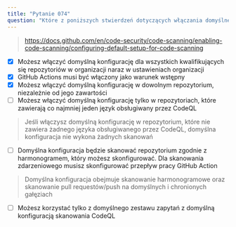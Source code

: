 ```yaml
---
title: "Pytanie 074"
question: "Które z poniższych stwierdzeń dotyczących włączania domyślnej konfiguracji skanowania CodeQL są prawdziwe? (Wybierz trzy.)"
---
```


> https://docs.github.com/en/code-security/code-scanning/enabling-code-scanning/configuring-default-setup-for-code-scanning
- [x] Możesz włączyć domyślną konfigurację dla wszystkich kwalifikujących się repozytoriów w organizacji naraz w ustawieniach organizacji
- [x] GitHub Actions musi być włączony jako warunek wstępny
- [x] Możesz włączyć domyślną konfigurację w dowolnym repozytorium, niezależnie od jego zawartości
- [ ] Możesz włączyć domyślną konfigurację tylko w repozytoriach, które zawierają co najmniej jeden język obsługiwany przez CodeQL
> Jeśli włączysz domyślną konfigurację w repozytorium, które nie zawiera żadnego języka obsługiwanego przez CodeQL, domyślna konfiguracja nie wykona żadnych skanowań
- [ ] Domyślna konfiguracja będzie skanować repozytorium zgodnie z harmonogramem, który możesz skonfigurować. Dla skanowania zdarzeniowego musisz skonfigurować przepływ pracy GitHub Action
> Domyślna konfiguracja obejmuje skanowanie harmonogramowe oraz skanowanie pull requestów/push na domyślnych i chronionych gałęziach
- [ ] Możesz korzystać tylko z domyślnego zestawu zapytań z domyślną konfiguracją skanowania CodeQL
